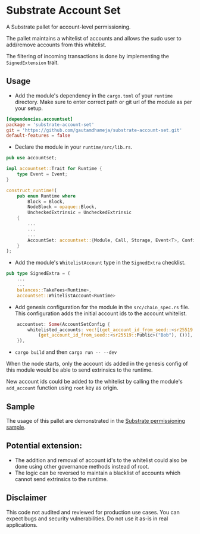 # Substrate Account Set

A Substrate pallet for account-level permissioning.

The pallet maintains a whitelist of accounts and allows the sudo user to add/remove accounts from this whitelist.

The filtering of incoming transactions is done by implementing the `SignedExtension` trait.

## Usage

* Add the module's dependency in the `cargo.toml` of your `runtime` directory. Make sure to enter correct path or git url of the module as per your setup.

```toml
[dependencies.accountset]
package = 'substrate-account-set'
git = 'https://github.com/gautamdhameja/substrate-account-set.git'
default-features = false
```

* Declare the module in your `runtime/src/lib.rs`.

```rust
pub use accountset;

impl accountset::Trait for Runtime {
    type Event = Event;
}

construct_runtime!(
    pub enum Runtime where
        Block = Block,
        NodeBlock = opaque::Block,
        UncheckedExtrinsic = UncheckedExtrinsic
    {
        ...
        ...
        ...
        AccountSet: accountset::{Module, Call, Storage, Event<T>, Config<T>},
    }
);
```

* Add the module's `WhitelistAccount` type in the `SignedExtra` checklist.

```rust
pub type SignedExtra = (
    ...
    ...
    balances::TakeFees<Runtime>,
    accountset::WhitelistAccount<Runtime>
```

* Add genesis configuration for the module in the `src/chain_spec.rs` file. This configuration adds the initial account ids to the account whitelist.

```rust
    accountset: Some(AccountSetConfig {
        whitelisted_accounts: vec![(get_account_id_from_seed::<sr25519::Public>("Alice"), ()),
            (get_account_id_from_seed::<sr25519::Public>("Bob"), ())],
    }),
```

* `cargo build` and then `cargo run -- --dev`

When the node starts, only the account ids added in the genesis config of this module would be able to send extrinsics to the runtime.

New account ids could be added to the whitelist by calling the module's `add_account` function using `root` key as origin.

## Sample

The usage of this pallet are demonstrated in the [Substrate permissioning sample](https://github.com/gautamdhameja/substrate-permissioning).

## Potential extension:

* The addition and removal of account id's to the whitelist could also be done using other governance methods instead of root.
* The logic can be reversed to maintain a blacklist of accounts which cannot send extrinsics to the runtime.

## Disclaimer

This code not audited and reviewed for production use cases. You can expect bugs and security vulnerabilities. Do not use it as-is in real applications.
